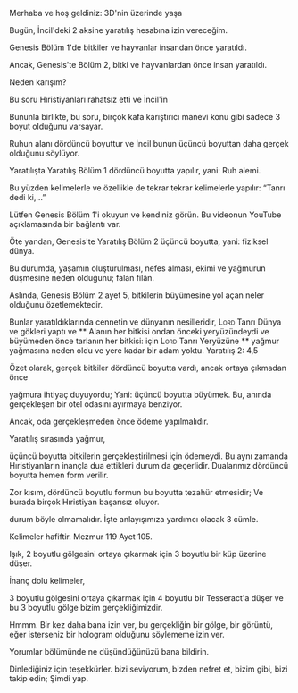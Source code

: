 Merhaba ve hoş geldiniz: 3D'nin üzerinde yaşa

Bugün,
İncil'deki 2 aksine yaratılış hesabına izin vereceğim.

Genesis Bölüm 1'de bitkiler ve hayvanlar insandan önce yaratıldı.

Ancak, Genesis'te Bölüm 2, bitki ve hayvanlardan önce insan yaratıldı.

Neden karışım?

Bu soru Hıristiyanları rahatsız etti ve İncil'in
   

Bununla birlikte, bu soru, birçok kafa karıştırıcı manevi konu gibi
sadece 3 boyut olduğunu varsayar.

Ruhun alanı dördüncü boyuttur ve İncil bunun
üçüncü boyuttan daha gerçek olduğunu söylüyor.

Yaratılışta Yaratılış Bölüm 1 dördüncü boyutta yapılır, yani:
Ruh alemi.

Bu yüzden kelimelerle ve özellikle de tekrar tekrar
kelimelerle yapılır: “Tanrı dedi ki,…”

Lütfen Genesis Bölüm 1'i okuyun ve kendiniz görün. Bu videonun YouTube açıklamasında bir
bağlantı var.

Öte yandan, Genesis'te Yaratılış Bölüm 2 üçüncü
boyutta, yani: fiziksel dünya.

Bu durumda, yaşamın oluşturulması, nefes alması, ekimi ve
yağmurun düşmesine neden olduğunu; falan filân.

Aslında, Genesis Bölüm 2 ayet 5,
bitkilerin büyümesine yol açan neler olduğunu özetlemektedir.

Bunlar
yaratıldıklarında cennetin ve dünyanın nesilleridir, <span class = "smallcaps"> Lord </span> Tanrı
Dünya ve gökleri yaptı ve ** Alanın her bitkisi ondan önceki
yeryüzündeydi ve büyümeden önce tarlanın her bitkisi:
için <span class = "smallcaps"> Lord </span> Tanrı Yeryüzüne ** yağmur yağmasına neden oldu ve yere kadar bir adam yoktu.
Yaratılış 2: 4,5

Özet olarak, gerçek bitkiler dördüncü boyutta vardı, ancak ortaya çıkmadan önce

yağmura ihtiyaç duyuyordu; Yani: üçüncü boyutta büyümek.
Bu, anında gerçekleşen bir otel odasını ayırmaya benziyor.

Ancak, oda gerçekleşmeden önce ödeme yapılmalıdır.

Yaratılış sırasında yağmur,

üçüncü boyutta bitkilerin gerçekleştirilmesi için ödemeydi.
Bu aynı zamanda Hıristiyanların inançla dua ettikleri durum da geçerlidir. Dualarımız dördüncü boyutta hemen form verilir.

Zor kısım, dördüncü boyutlu formun
bu boyutta tezahür etmesidir; Ve burada birçok Hıristiyan başarısız oluyor.

durum böyle olmamalıdır.
İşte anlayışımıza yardımcı olacak 3 cümle.

Kelimeler hafiftir. Mezmur 119 Ayet 105.

Işık, 2 boyutlu gölgesini ortaya çıkarmak için 3 boyutlu bir küp üzerine düşer.

İnanç dolu kelimeler,

3 boyutlu gölgesini ortaya çıkarmak için 4 boyutlu bir Tesseract'a düşer ve bu 3 boyutlu gölge bizim gerçekliğimizdir.

Hmmm.
Bir kez daha bana izin ver, bu gerçekliğin bir gölge, bir görüntü, eğer isterseniz bir hologram olduğunu söylememe izin ver.

Yorumlar bölümünde ne düşündüğünüzü bana bildirin.

Dinlediğiniz için teşekkürler.
bizi seviyorum, bizden nefret et, bizim gibi, bizi takip edin; Şimdi yap.


